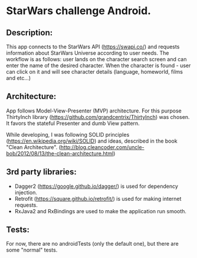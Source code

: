 # StarWars challenge Android.

## Description:
This app connects to the StarWars API (https://swapi.co/) and requests information about StarWars Universe
according to user needs. The workflow is as follows: user lands on the character search screen and can
enter the name of the desired character. When the character is found - user can click on it and will see character details
(language, homeworld, films and etc...)

## Architecture:
App follows Model-View-Presenter (MVP) architecture. For this purpose ThirtyInch library
(https://github.com/grandcentrix/ThirtyInch) was chosen. It favors the stateful Presenter and dumb View pattern.

While developing, I was following SOLID principles (https://en.wikipedia.org/wiki/SOLID) and ideas, described in
the book "Clean Architecture". (http://blog.cleancoder.com/uncle-bob/2012/08/13/the-clean-architecture.html)

## 3rd party libraries:
- Dagger2 (https://google.github.io/dagger/) is used for dependency injection.
- Retrofit (https://square.github.io/retrofit/) is used for making internet requests.
- RxJava2 and RxBindings are used to make the application run smooth.


## Tests:
For now, there are no androidTests (only the default one), but there are some "normal" tests.